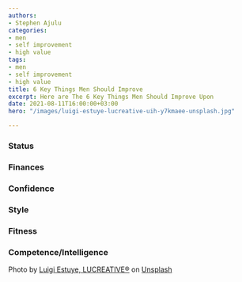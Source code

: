 ```yaml
---
authors:
- Stephen Ajulu
categories:
- men
- self improvement
- high value
tags:
- men
- self improvement
- high value
title: 6 Key Things Men Should Improve
excerpt: Here are The 6 Key Things Men Should Improve Upon
date: 2021-08-11T16:00:00+03:00
hero: "/images/luigi-estuye-lucreative-uih-y7kmaee-unsplash.jpg"

---
```

### Status

### Finances

### Confidence

### Style

### Fitness

### Competence/Intelligence

Photo by [Luigi Estuye, LUCREATIVE®](https://unsplash.com/@lucreative?utm_source=unsplash&utm_medium=referral&utm_content=creditCopyText) on [Unsplash](https://unsplash.com/s/photos/man-suit?utm_source=unsplash&utm_medium=referral&utm_content=creditCopyText)
